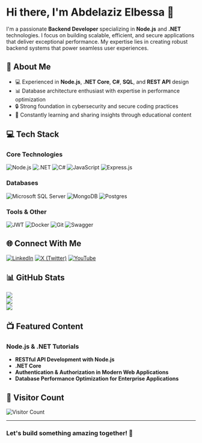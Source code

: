 # Hi there, I'm Abdelaziz Elbessa 👋

I'm a passionate **Backend Developer** specializing in **Node.js** and **.NET** technologies. I focus on building scalable, efficient, and secure applications that deliver exceptional performance. My expertise lies in creating robust backend systems that power seamless user experiences.

## 🚀 About Me

- 💻 Experienced in **Node.js**, **.NET Core**, **C#**, **SQL**, and **REST API** design
- 📊 Database architecture enthusiast with expertise in performance optimization
- 🔒 Strong foundation in cybersecurity and secure coding practices
- 🌱 Constantly learning and sharing insights through educational content

## 💻 Tech Stack

### Core Technologies
![Node.js](https://img.shields.io/badge/node.js-6DA55F?style=for-the-badge&logo=node.js&logoColor=white)
![.NET](https://img.shields.io/badge/.NET-5C2D91?style=for-the-badge&logo=.net&logoColor=white)
![C#](https://img.shields.io/badge/c%23-%23239120.svg?style=for-the-badge&logo=csharp&logoColor=white)
![JavaScript](https://img.shields.io/badge/javascript-%23323330.svg?style=for-the-badge&logo=javascript&logoColor=%23F7DF1E)
![Express.js](https://img.shields.io/badge/express.js-%23404d59.svg?style=for-the-badge&logo=express&logoColor=%2361DAFB)

### Databases
![Microsoft SQL Server](https://img.shields.io/badge/Microsoft%20SQL%20Server-CC2927?style=for-the-badge&logo=microsoft%20sql%20server&logoColor=white)
![MongoDB](https://img.shields.io/badge/MongoDB-%234ea94b.svg?style=for-the-badge&logo=mongodb&logoColor=white)
![Postgres](https://img.shields.io/badge/postgres-%23316192.svg?style=for-the-badge&logo=postgresql&logoColor=white)

### Tools & Other
![JWT](https://img.shields.io/badge/JWT-black?style=for-the-badge&logo=JSON%20web%20tokens)
![Docker](https://img.shields.io/badge/docker-%230db7ed.svg?style=for-the-badge&logo=docker&logoColor=white)
![Git](https://img.shields.io/badge/git-%23F05033.svg?style=for-the-badge&logo=git&logoColor=white)
![Swagger](https://img.shields.io/badge/-Swagger-%23Clojure?style=for-the-badge&logo=swagger&logoColor=white)

## 🌐 Connect With Me

[![LinkedIn](https://img.shields.io/badge/LinkedIn-%230077B5.svg?logo=linkedin&logoColor=white)](https://linkedin.com/in/bess-gates)
[![X (Twitter)](https://img.shields.io/badge/X-black.svg?logo=X&logoColor=white)](https://x.com/MrXroboT)
[![YouTube](https://img.shields.io/badge/YouTube-%23FF0000.svg?logo=YouTube&logoColor=white)](https://youtube.com/@Bess_Gates)

## 📊 GitHub Stats

![](https://github-readme-stats.vercel.app/api?username=mrXrobot26&theme=dark&hide_border=false&include_all_commits=false&count_private=true)<br/>
![](https://github-readme-streak-stats.herokuapp.com/?user=mrXrobot26&theme=dark&hide_border=false)<br/>
![](https://github-readme-stats.vercel.app/api/top-langs/?username=mrXrobot26&theme=dark&hide_border=false&include_all_commits=false&count_private=true&layout=compact)

## 📺 Featured Content

### Node.js & .NET Tutorials
- **RESTful API Development with Node.js**
- **.NET Core**
- **Authentication & Authorization in Modern Web Applications**
- **Database Performance Optimization for Enterprise Applications**

## 👀 Visitor Count

![Visitor Count](https://profile-counter.glitch.me/{mrxrobot26}/count.svg)

---

### Let's build something amazing together! 🚀
